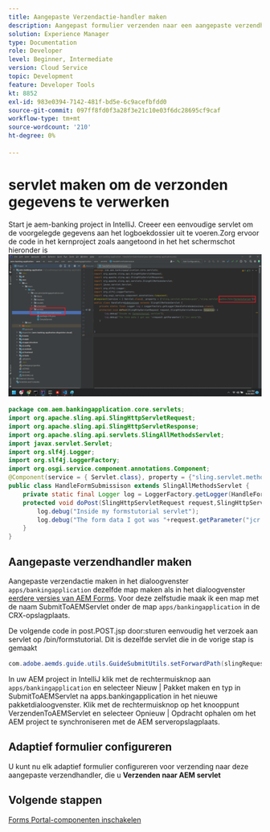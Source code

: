 ```yaml
---
title: Aangepaste Verzendactie-handler maken
description: Aangepast formulier verzenden naar een aangepaste verzendhandler
solution: Experience Manager
type: Documentation
role: Developer
level: Beginner, Intermediate
version: Cloud Service
topic: Development
feature: Developer Tools
kt: 8852
exl-id: 983e0394-7142-481f-bd5e-6c9acefbfdd0
source-git-commit: 097ff8fd0f3a28f3e21c10e03f6dc28695cf9caf
workflow-type: tm+mt
source-wordcount: '210'
ht-degree: 0%

---
```


# servlet maken om de verzonden gegevens te verwerken

Start je aem-banking project in IntelliJ.
Creeer een eenvoudige servlet om de voorgelegde gegevens aan het logboekdossier uit te voeren.Zorg ervoor de code in het kernproject zoals aangetoond in het het schermschot hieronder is
![create-servlet](assets/create-servlet.png)

```java
package com.aem.bankingapplication.core.servlets;
import org.apache.sling.api.SlingHttpServletRequest;
import org.apache.sling.api.SlingHttpServletResponse;
import org.apache.sling.api.servlets.SlingAllMethodsServlet;
import javax.servlet.Servlet;
import org.slf4j.Logger;
import org.slf4j.LoggerFactory;
import org.osgi.service.component.annotations.Component;
@Component(service = { Servlet.class}, property = {"sling.servlet.methods=post","sling.servlet.paths=/bin/formstutorial"})
public class HandleFormSubmissison extends SlingAllMethodsServlet {
    private static final Logger log = LoggerFactory.getLogger(HandleFormSubmissison.class);
    protected void doPost(SlingHttpServletRequest request,SlingHttpServletResponse response) {
        log.debug("Inside my formstutorial servlet");
        log.debug("The form data I got was "+request.getParameter("jcr:data"));
    }
}
```

## Aangepaste verzendhandler maken

Aangepaste verzendactie maken in het dialoogvenster `apps/bankingapplication` dezelfde map maken als in het dialoogvenster [eerdere versies van AEM Forms](https://experienceleague.adobe.com/docs/experience-manager-learn/forms/adaptive-forms/custom-submit-aem-forms-article.html?lang=en). Voor deze zelfstudie maak ik een map met de naam SubmitToAEMServlet onder de map `apps/bankingapplication` in de CRX-opslagplaats.

De volgende code in post.POST.jsp door:sturen eenvoudig het verzoek aan servlet op /bin/formstutorial. Dit is dezelfde servlet die in de vorige stap is gemaakt

```java
com.adobe.aemds.guide.utils.GuideSubmitUtils.setForwardPath(slingRequest,"/bin/formstutorial",null,null);
```

In uw AEM project in IntelliJ klik met de rechtermuisknop aan `apps/bankingapplication` en selecteer Nieuw | Pakket maken en typ in SubmitToAEMServlet na apps.bankingapplication in het nieuwe pakketdialoogvenster. Klik met de rechtermuisknop op het knooppunt VerzendenToAEMServlet en selecteer Opnieuw | Opdracht ophalen om het AEM project te synchroniseren met de AEM serveropslagplaats.


## Adaptief formulier configureren

U kunt nu elk adaptief formulier configureren voor verzending naar deze aangepaste verzendhandler, die u **Verzenden naar AEM servlet**

## Volgende stappen

[Forms Portal-componenten inschakelen](./forms-portal-components.md)

